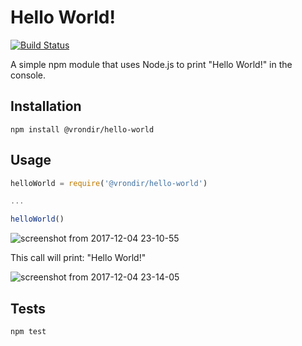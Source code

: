Hello World!
============
[![Build Status](https://travis-ci.org/Vrondir/hello-world.svg?branch=master)](https://travis-ci.org/Vrondir/hello-world)

A simple npm module that uses Node.js to print "Hello World!" in the console.

## Installation

`npm install @vrondir/hello-world`

## Usage

```js
helloWorld = require('@vrondir/hello-world')

...

helloWorld()
```

![screenshot from 2017-12-04 23-10-55](https://user-images.githubusercontent.com/7314229/33576585-fa08c450-d948-11e7-9b33-f28caa8ba4a7.png)


This call will print: "Hello World!"

![screenshot from 2017-12-04 23-14-05](https://user-images.githubusercontent.com/7314229/33576658-3b3de8e2-d949-11e7-87cc-cbe6affebffb.png)

## Tests

`npm test`
